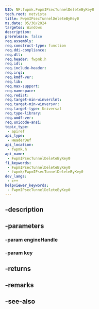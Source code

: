 ```yaml
---
UID: NF:fwpmk.FwpmIPsecTunnelDeleteByKey0
tech.root: netvista
title: FwpmIPsecTunnelDeleteByKey0
ms.date: 05/30/2024
targetos: Windows
description: 
prerelease: false
req.assembly: 
req.construct-type: function
req.ddi-compliance: 
req.dll: 
req.header: fwpmk.h
req.idl: 
req.include-header: 
req.irql: 
req.kmdf-ver: 
req.lib: 
req.max-support: 
req.namespace: 
req.redist: 
req.target-min-winverclnt: 
req.target-min-winversvr: 
req.target-type: Universal
req.type-library: 
req.umdf-ver: 
req.unicode-ansi: 
topic_type:
 - apiref
api_type:
 - HeaderDef
api_location:
 - fwpmk.h
api_name:
 - FwpmIPsecTunnelDeleteByKey0
f1_keywords:
 - FwpmIPsecTunnelDeleteByKey0
 - fwpmk/FwpmIPsecTunnelDeleteByKey0
dev_langs:
 - c++
helpviewer_keywords:
 - FwpmIPsecTunnelDeleteByKey0
---
```


## -description

## -parameters

### -param engineHandle

### -param key

## -returns

## -remarks

## -see-also


